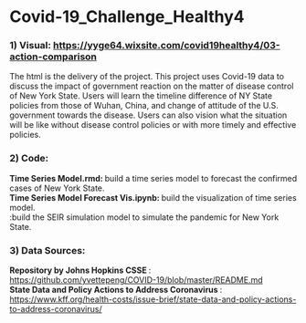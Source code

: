 # Covid-19_Challenge_Healthy4
### 1) Visual: https://yyge64.wixsite.com/covid19healthy4/03-action-comparison <br>
The html is the delivery of the project. This project uses Covid-19 data to discuss the impact of government reaction on the matter of disease control of New York State. Users will learn the timeline difference of NY State policies from those of Wuhan, China, and change of attitude of the U.S. government towards the disease. Users can also vision what the situation will be like without disease control policies or with more timely and effective policies. 

### 2) Code: <br>
<b>Time Series Model.rmd: </b> build a time series model to forecast the confirmed cases of New York State. <br>
<b>Time Series Model Forecast Vis.ipynb: </b>build the visualization of time series model. <br>
<b> </b>:build the SEIR simulation model to simulate the pandemic for New York State.

### 3) Data Sources:
<b>Repository by Johns Hopkins CSSE </b>: https://github.com/yvettepeng/COVID-19/blob/master/README.md <br>
<b>State Data and Policy Actions to Address Coronavirus </b>: https://www.kff.org/health-costs/issue-brief/state-data-and-policy-actions-to-address-coronavirus/
